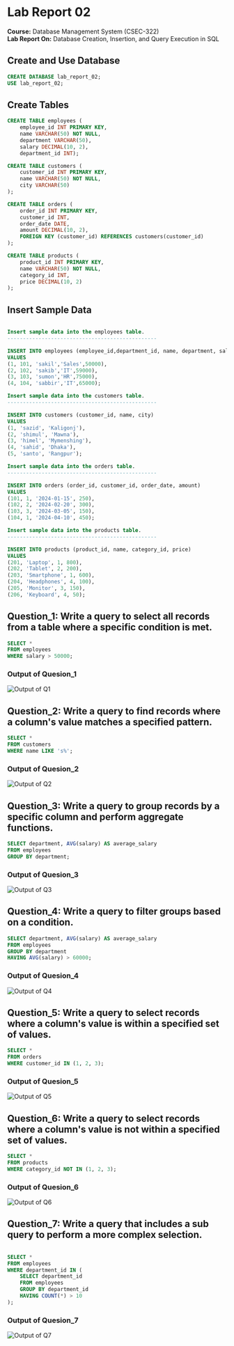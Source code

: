 # Lab Report 02
**Course:** Database Management System  (CSEC-322)<br />
**Lab Report On:** Database Creation, Insertion, and Query Execution in SQL <br/>
## Create and Use Database
```sql
CREATE DATABASE lab_report_02;
USE lab_report_02;
```
## Create Tables
```sql
CREATE TABLE employees (
    employee_id INT PRIMARY KEY,
    name VARCHAR(50) NOT NULL,
    department VARCHAR(50),
    salary DECIMAL(10, 2),
    department_id INT);

CREATE TABLE customers (
    customer_id INT PRIMARY KEY,
    name VARCHAR(50) NOT NULL,
    city VARCHAR(50)
);

CREATE TABLE orders (
    order_id INT PRIMARY KEY,
    customer_id INT,
    order_date DATE,
    amount DECIMAL(10, 2),
    FOREIGN KEY (customer_id) REFERENCES customers(customer_id)
);

CREATE TABLE products (
    product_id INT PRIMARY KEY,
    name VARCHAR(50) NOT NULL,
    category_id INT,
    price DECIMAL(10, 2)
);

```

## Insert Sample Data
```sql

Insert sample data into the employees table.
------------------------------------------------

INSERT INTO employees (employee_id,department_id, name, department, salary )
VALUES 
(1, 101, 'sakil','Sales',50000),
(2, 102, 'sakib','IT',59000),
(3, 103, 'sumon','HR',75000),
(4, 104, 'sabbir','IT',65000);

Insert sample data into the customers table.
------------------------------------------------

INSERT INTO customers (customer_id, name, city)
VALUES 
(1, 'sazid', 'Kaligonj'),
(2, 'shimul', 'Mawna'),
(3, 'himel', 'Mymenshing'),
(4, 'sahid', 'Dhaka'),
(5, 'santo', 'Rangpur');

Insert sample data into the orders table.
------------------------------------------------

INSERT INTO orders (order_id, customer_id, order_date, amount)
VALUES 
(101, 1, '2024-01-15', 250),
(102, 2, '2024-02-20', 300),
(103, 3, '2024-03-05', 150),
(104, 1, '2024-04-10', 450);

Insert sample data into the products table.
------------------------------------------------

INSERT INTO products (product_id, name, category_id, price)
VALUES 
(201, 'Laptop', 1, 800),
(202, 'Tablet', 2, 200),
(203, 'Smartphone', 1, 600),
(204, 'Headphones', 4, 100),
(205, 'Monitor', 3, 150),
(206, 'Keyboard', 4, 50);

```

## Question_1: Write a query to select all records from a table where a specific condition is met.
```sql
SELECT * 
FROM employees 
WHERE salary > 50000;
```
### Output of Quesion_1
![Output of Q1](./image/1.png)

## Question_2: Write a query to find records where a column's value matches a specified pattern.
```sql
SELECT * 
FROM customers 
WHERE name LIKE 's%';
```
### Output of Quesion_2
![Output of Q2](./image/2.png)

## Question_3: Write a query to group records by a specific column and perform aggregate functions.
```sql
SELECT department, AVG(salary) AS average_salary
FROM employees
GROUP BY department;

```
### Output of Quesion_3
![Output of Q3](./image/3.png)

## Question_4: Write a query to filter groups based on a condition.
```sql
SELECT department, AVG(salary) AS average_salary
FROM employees
GROUP BY department
HAVING AVG(salary) > 60000;

```
### Output of Quesion_4
![Output of Q4](./image/4.png)

## Question_5: Write a query to select records where a column's value is within a specified set of values.
```sql
SELECT * 
FROM orders 
WHERE customer_id IN (1, 2, 3);

```
### Output of Quesion_5
![Output of Q5](./image/5.png)

## Question_6: Write a query to select records where a column's value is not within a specified set of values.
```sql
SELECT * 
FROM products 
WHERE category_id NOT IN (1, 2, 3);
```
### Output of Quesion_6
![Output of Q6](./image/6.png)

## Question_7: Write a query that includes a sub query to perform a more complex selection.
```sql

SELECT * 
FROM employees 
WHERE department_id IN (
    SELECT department_id 
    FROM employees 
    GROUP BY department_id 
    HAVING COUNT(*) > 10
);
```
### Output of Quesion_7
![Output of Q7](./image/7.png)


